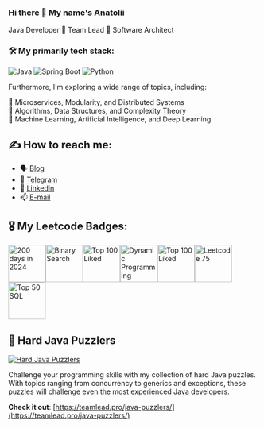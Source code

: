 ### Hi there 👋 My name's Anatolii

Java Developer 🔹 Team Lead 🔹 Software Architect

### 🛠 My primarily tech stack:

![Java](https://img.shields.io/badge/Java-ED8B00?style=for-the-badge&logo=openjdk&logoColor=white)
![Spring Boot](https://img.shields.io/badge/Spring-6DB33F?style=for-the-badge&logo=spring&logoColor=white)
![Python](https://img.shields.io/badge/Python-3776AB?style=for-the-badge&logo=python&logoColor=white)

Furthermore, I'm exploring a wide range of topics, including:

🔹 Microservices, Modularity, and Distributed Systems \
🔹 Algorithms, Data Structures, and Complexity Theory \
🔹 Machine Learning, Artificial Intelligence, and Deep Learning

## ✍ How to reach me: 

- 🗣 [Blog](https://teamlead.pro)
- 📲 [Telegram](https://t.me/teamlead_pro)
- 🔗 [Linkedin](https://www.linkedin.com/in/x25ru/)
- 📫 [E-mail](mailto:hello@teamlead.pro)

## 🎖 My Leetcode Badges:

<a href="https://leetcode.com/teamlead"><img src="https://assets.leetcode.com/static_assets/marketing/2024-200-lg.png" alt="200 days in 2024" width="75"><img src="https://assets.leetcode.com/static_assets/others/Binary_Search.png" alt="Binary Search" width="75"><img src="https://assets.leetcode.com/static_assets/others/Top_100_Liked.png" alt="Top 100 Liked" width="75"><img src="https://assets.leetcode.com/static_assets/others/Dynamic_Programming.png" alt="Dynamic Programming" width="75"><img src="https://assets.leetcode.com/static_assets/others/Top_100_Liked-1.png" alt="Top 100 Liked" width="75"><img src="https://assets.leetcode.com/static_assets/others/LeetCode_75.png" alt="Leetcode 75" width="75"><img src="https://assets.leetcode.com/static_assets/others/Top_SQL_50.png" alt="Top 50 SQL" width="75"></a>

## 🧩 Hard Java Puzzlers

[![Hard Java Puzzlers](https://teamlead.pro/java-puzzlers/puzzlers.png)](https://teamlead.pro/java-puzzlers/)

Challenge your programming skills with my collection of hard Java puzzles. With topics ranging from concurrency to generics and exceptions, these puzzles will challenge even the most experienced Java developers.

**Check it out**: [https://teamlead.pro/java-puzzlers/](https://teamlead.pro/java-puzzlers/)
